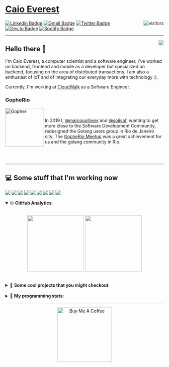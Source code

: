 # [Caio Everest](https://caioeverest.dev)

<img align="right" src="https://visitor-badge.glitch.me/badge?page_id=caioeverest.caioeverest" alt="visitors">

[![Linkedin Badge](https://img.shields.io/badge/-LinkedIn-blue?style=flat-square&logo=Linkedin&logoColor=white&link=https://www.linkedin.com/in/caioeverest/)](https://www.linkedin.com/in/caioeverest/)
[![Gmail Badge](https://img.shields.io/badge/-Gmail-c14438?style=flat-square&logo=Gmail&logoColor=white&link=mailto:mollivier.dev@gmail.com)](mailto:caioeverest.b@gmail.com/)
[![Twitter Badge](https://img.shields.io/badge/-Twitter-1DA1F2?style=flat-square&logo=Twitter&logoColor=white&link=https://twitter.com/caioeverest)](https://twitter.com/caioeverest)
[![Dev.to Badge](https://img.shields.io/badge/-Dev.to-363D44?style=flat-square&logo=Dev.to&logoColor=white&link=https://dev.to/caioeverest)](https://dev.to/caioeverest)
[![Spotify Badge](https://img.shields.io/badge/-Spotify-1ED760?style=flat-square&amp;labelColor=fff&amp;logo=Spotify&link=https://open.spotify.com/user/caio.everest)](https://open.spotify.com/user/caio.everest)

---
<img align="right" src="https://media3.giphy.com/media/Nx0rz3jtxtEre/200.gif"/>

## Hello there 🖖

<p>
    I'm Caio Everest, a computer scientist and a software engineer. I've worked on backend, frontend and mobile as a developer
    but specialized on backend, focusing on the area of distributed transactions. I am also a enthusiast of IoT and of integrating
    our everyday more with technology :).
</p>
<p>
    Currently, I'm working at <a href="https://cloudwalk.io">CloudWalk</a> as a Software Engineer.
</p>

### GopheRio

<img align="left" src="https://i.imgur.com/zmxMolD.png" alt="Gopher" width="123em">

<br>
<p>
    In 2019 I, <a href="https://github.com/marcopollivier">@marcopollivier</a> and <a href="https://github.com/solivaf">
    @solivaf</a>, wanting to get more close to the Software Development
    Community, redesigned the Golang users group in Rio de Janeiro city. The <a href="https://www.meetup.com/GopheRio">
    GopheRio Meetup</a> was a great achievement for us and the golang community in Rio.
</p>
<br><br>

---

## 💻 Some stuff that I'm working now

<a href=""><img src="https://img.shields.io/badge/-Go-00ADD8?style=flat-square&logo=go&logoColor=white"></a>
<a href=""><img src="https://img.shields.io/badge/-Rust-4f4f4f?style=flat-square&logo=rust&logoColor=white"></a>
<a href=""><img src="https://img.shields.io/badge/-Python-F7C400?style=flat-square&logo=python&logoColor=white"></a>
<a href=""><img src="https://img.shields.io/badge/-Ruby-980D02?style=flat-square&logo=ruby&logoColor=white"></a>
<a href=""><img src="http://img.shields.io/badge/-Java-007396?style=flat-square&logo=java&logoColor=white"></a>
<a href=""><img src="http://img.shields.io/badge/-Kotlin-7B6BDA?style=flat-square&logo=kotlin&logoColor=white"></a>
<a href=""><img src="http://img.shields.io/badge/-JavaScript-F7DF1E?style=flat-square&logo=JavaScript&logoColor=white"></a>
<a href=""><img src="http://img.shields.io/badge/-Terraform-623CE4?style=flat-square&logo=Terraform&logoColor=white"></a>
<a href=""><img src="http://img.shields.io/badge/-Ansible-171615?style=flat-square&logo=Ansible&logoColor=white"></a>

<details open>
    <summary>⚙ <b>GitHub Analytics</b>: </summary>
    <br>
    <p align="center">
        <img height="180em" src="https://github-readme-stats-eight-theta.vercel.app/api?username=caioeverest&show_icons=true&theme=tokyonight&include_all_commits=true&count_private=true"/>
        <img height="180em" src="https://github-readme-stats-eight-theta.vercel.app/api/top-langs/?username=caioeverest&layout=compact&langs_count=8&theme=tokyonight&include_all_commits=true&count_private=true"/>
    </p>
</details>

<br>

<details>
    <summary>🔨 <b>Some cool projects that you might checkout</b>: </summary>
    <div style="margin-left:3em">
        <li>🌠 <a href="https://github.com/caioeverest/supernova">Supernova</a> - Script that builds a development environment on linux machines</li>
        <li>⚙ <a href="https://github.com/caioeverest/gocfg">Gocfg</a> - A golang library that loads config structs from files with environment interpolation</li>
    </div>
</details>

<br>


<details>
 <summary>🤖 <b>My programming stats</b>: </summary>
<br>
<!--START_SECTION:waka-->
**🐱 My Github Data** 

> 🏆 455 Contributions in the Year 2021
 > 
> 📦 51.8 kB Used in Github's Storage 
 > 
> 🚫 Not Opted to Hire
 > 
> 📜 36 Public Repositories 
 > 
> 🔑 4 Private Repositories  
 > 
**I'm a Night 🦉** 

```text
🌞 Morning    12 commits     ██░░░░░░░░░░░░░░░░░░░░░░░   11.32% 
🌆 Daytime    33 commits     ███████░░░░░░░░░░░░░░░░░░   31.13% 
🌃 Evening    39 commits     █████████░░░░░░░░░░░░░░░░   36.79% 
🌙 Night      22 commits     █████░░░░░░░░░░░░░░░░░░░░   20.75%

```
📅 **I'm Most Productive on Friday** 

```text
Monday       19 commits     ████░░░░░░░░░░░░░░░░░░░░░   17.92% 
Tuesday      11 commits     ██░░░░░░░░░░░░░░░░░░░░░░░   10.38% 
Wednesday    4 commits      █░░░░░░░░░░░░░░░░░░░░░░░░   3.77% 
Thursday     15 commits     ███░░░░░░░░░░░░░░░░░░░░░░   14.15% 
Friday       30 commits     ███████░░░░░░░░░░░░░░░░░░   28.3% 
Saturday     22 commits     █████░░░░░░░░░░░░░░░░░░░░   20.75% 
Sunday       5 commits      █░░░░░░░░░░░░░░░░░░░░░░░░   4.72%

```


📊 **This Week I Spent My Time On** 

```text
💬 Programming Languages: 
Ruby                     11 hrs 33 mins      █████████████████████░░░░   84.17% 
Other                    1 hr 31 mins        ██░░░░░░░░░░░░░░░░░░░░░░░   11.11% 
TeX                      14 mins             ░░░░░░░░░░░░░░░░░░░░░░░░░   1.77% 
Markdown                 10 mins             ░░░░░░░░░░░░░░░░░░░░░░░░░   1.29% 
YAML                     5 mins              ░░░░░░░░░░░░░░░░░░░░░░░░░   0.71%

🔥 Editors: 
Vim                      13 hrs 44 mins      █████████████████████████   100.0%

💻 Operating System: 
Linux                    13 hrs 44 mins      █████████████████████████   100.0%

```

**I Mostly Code in Go** 

```text
Go                       11 repos            ████████░░░░░░░░░░░░░░░░░   33.33% 
JavaScript               4 repos             ███░░░░░░░░░░░░░░░░░░░░░░   12.12% 
HTML                     4 repos             ███░░░░░░░░░░░░░░░░░░░░░░   12.12% 
Java                     3 repos             ██░░░░░░░░░░░░░░░░░░░░░░░   9.09% 
C#                       2 repos             █░░░░░░░░░░░░░░░░░░░░░░░░   6.06%

```



 Last Updated on 19/08/2021
<!--END_SECTION:waka-->
</details>

---

<p align="center">
    <a href="https://www.buymeacoffee.com/caioeverest" target="_blank">
        <img src="https://az743702.vo.msecnd.net/cdn/kofi3.png?v=a" alt="Buy Me A Coffee" width="173em">
    </a>
</p>
